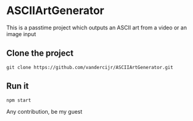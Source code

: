 # ASCIIArtGenerator

This is a passtime project which outputs an ASCII art from a video or an image input

## Clone the project

`git clone https://github.com/vandercijr/ASCIIArtGenerator.git`

## Run it

`npm start`

Any contribution, be my guest
